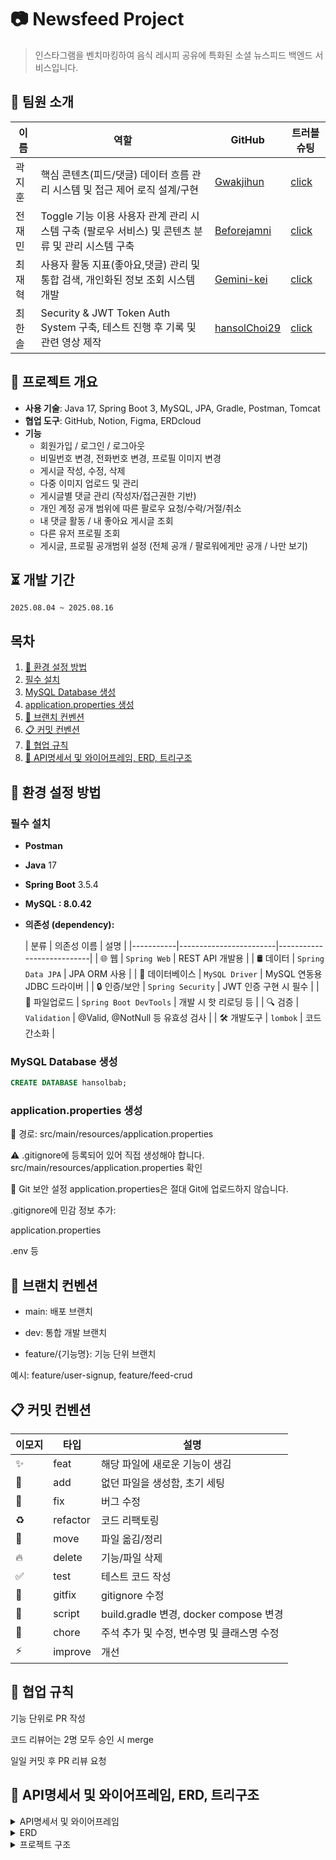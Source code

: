 # 📷 Newsfeed Project

> 인스타그램을 벤치마킹하여 음식 레시피 공유에 특화된 소셜 뉴스피드 백엔드 서비스입니다.


## 👥 팀원 소개

| 이름  | 역할                    | GitHub                                    | 트러블슈팅  |
|-----|-----------------------|-------------------------------------------|---|
| 곽지훈 | 핵심 콘텐츠(피드/댓글) 데이터 흐름 관리 시스템 및 접근 제어 로직 설계/구현     | [Gwakjihun](https://github.com/Gwakjihun) | [click](https://rhkrwlgns.tistory.com/17)  |
| 전재민 | Toggle 기능 이용 사용자 관계 관리 시스템 구축 (팔로우 서비스) 및 콘텐츠 분류 및 관리 시스템 구축 | [Beforejamni](https://github.com/Beforejamni) | [click]()  |
| 최재혁 | 사용자 활동 지표(좋아요,댓글) 관리 및 통합 검색, 개인화된 정보 조회 시스템 개발  | [Gemini-kei](https://github.com/Gemini-kei) | [click]()  |
| 최한솔 | Security & JWT Token Auth System 구축, 테스트 진행 후 기록 및 관련 영상 제작 | [hansolChoi29](https://github.com/hansolChoi29) | [click](https://winwin0219.tistory.com/entry/Spring-newfeedprojectTrouble-Shootingauth)  |


## 🚀 프로젝트 개요

- **사용 기술**: Java 17, Spring Boot 3, MySQL, JPA, Gradle, Postman, Tomcat
- **협업 도구**: GitHub, Notion, Figma, ERDcloud
- **기능**
  - 회원가입 / 로그인 / 로그아웃
  - 비밀번호 변경, 전화번호 변경, 프로필 이미지 변경
  - 게시글 작성, 수정, 삭제
  - 다중 이미지 업로드 및 관리
  - 게시글별 댓글 관리 (작성자/접근권한 기반)
  - 개인 계정 공개 범위에 따른 팔로우 요청/수락/거절/취소
  - 내 댓글 활동 / 내 좋아요 게시글 조회
  - 다른 유저 프로필 조회
  - 게시글, 프로필 공개범위 설정 (전체 공개 / 팔로워에게만 공개 / 나만 보기)

## ⏳ 개발 기간

`2025.08.04 ~ 2025.08.16`

## 목차

1. [🔧 환경 설정 방법](#-환경-설정-방법)
2. [필수 설치](#필수-설치)
3. [MySQL Database 생성](#mysql-database-생성)
4. [application.properties 생성](#applicationproperties-생성)
5. [📝 브랜치 컨벤션](#-브랜치-컨벤션)
6. [📋 커밋 컨벤션](#-커밋-컨벤션)
7. [🙌 협업 규칙](#-협업-규칙)
8. [🎈 API명세서 및 와이어프레임, ERD, 트리구조](#-api명세서-및-와이어프레임-ERD-트리구조)


## 🔧 환경 설정 방법

### 필수 설치

- **Postman**
- **Java** 17
- **Spring Boot** 3.5.4
- **MySQL : 8.0.42**
- **의존성 (dependency):**

  | 분류        | 의존성 이름                 | 설명                        |
      |-----------|------------------------|---------------------------|
  | 🌐 웹      | `Spring Web`           | REST API 개발용              |
  | 🛢 데이터    | `Spring Data JPA`      | JPA ORM 사용                |
  | 🐬 데이터베이스 | `MySQL Driver`         | MySQL 연동용 JDBC 드라이버       |
  | 🔒 인증/보안  | `Spring Security`      | JWT 인증 구현 시 필수            |
  | 💾 파일업로드  | `Spring Boot DevTools` | 개발 시 핫 리로딩 등              |
  | 🔍 검증     | `Validation`           | @Valid, @NotNull 등 유효성 검사 |
  | 🛠️ 개발도구      | `lombok`                | 코드 간소화                    |

### MySQL Database 생성

```sql
CREATE DATABASE hansolbab;
```
### application.properties 생성
📁 경로: src/main/resources/application.properties

⚠️ .gitignore에 등록되어 있어 직접 생성해야 합니다.
src/main/resources/application.properties 확인

🔐 Git 보안 설정
application.properties은 절대 Git에 업로드하지 않습니다.

.gitignore에 민감 정보 추가:

application.properties

.env 등





## 📝 브랜치 컨벤션
- main: 배포 브랜치

- dev: 통합 개발 브랜치

- feature/{기능명}: 기능 단위 브랜치

예시: feature/user-signup, feature/feed-crud

## 📋 커밋 컨벤션

| 이모지 | 타입      | 설명                               |
|--------|-----------|------------------------------------|
| ✨     | feat      | 해당 파일에 새로운 기능이 생김       |
| 🎉     | add       | 없던 파일을 생성함, 초기 세팅          |
| 🐛     | fix       | 버그 수정                          |
| ♻️     | refactor  | 코드 리팩토링                      |
| 🚚     | move      | 파일 옮김/정리                     |
| 🔥     | delete    | 기능/파일 삭제                     |
| ✅     | test      | 테스트 코드 작성                   |
| 🙈     | gitfix    | gitignore 수정                     |
| 🔨     | script    | build.gradle 변경, docker compose 변경 |
| 📝     | chore     | 주석 추가 및 수정, 변수명 및 클래스명 수정 |
| ⚡️     | improve   | 개선                               |

## 🙌 협업 규칙
기능 단위로 PR 작성

코드 리뷰어는 2명 모두 승인 시 merge

일일 커밋 후 PR 리뷰 요청


## 🎈 API명세서 및 와이어프레임, ERD, 트리구조

<details>

<summary>API명세서 및 와이어프레임</summary>

- [API 명세 보기](https://www.notion.so/teamsparta/API-Auth-User-Newsfeed-Comment-Like-Follow-2402dc3ef51481efb322e0e4143bb9d3?source=copy_link) </br>
- [와이어프레임](https://www.figma.com/design/9s9IO9PjGv81v5QjRcTJK3/Untitled?node-id=108-1652&t=PAvngIzkgPs9dNGL-1)


</details>
<details>
  <summary>ERD</summary>

![엥](https://img1.daumcdn.net/thumb/R1280x0/?scode=mtistory2&fname=https%3A%2F%2Fblog.kakaocdn.net%2Fdna%2Fcq1xuY%2FbtsPWmLjC1z%2FAAAAAAAAAAAAAAAAAAAAAC-TPdlgwN1maMgRa5YM2Db7FoxQnOVi_rAi7kIrR-jF%2Fimg.png%3Fcredential%3DyqXZFxpELC7KVnFOS48ylbz2pIh7yKj8%26expires%3D1756652399%26allow_ip%3D%26allow_referer%3D%26signature%3DCDlzQgsJjHV2Y1vabOSPOL0vqQg%253D)

</details> 

<details>

  <summary>프로젝트 구조</summary>


```
com.example.newsfeedproject/
├── NewsfeedProjectApplication.java
│
├── auth/
│   ├── controller/
│   │   └── AuthController.java
│   ├── dto/
│   │   ├── signin/
│   │   │   ├── SignInRequestDto.java
│   │   │   └── SignInResponseDto.java
│   │   └── signup/
│   │       └── SignUpRequestDto.java
│   ├── impl/
│   │    ├──  UserDetailsImpl.java
│   │    └── UserDetailsServiceImpl.java
│   └── service/
│       ├── signin/
│       │   └── SignInService.java
│       └── signup/
│           └── SignUpService.java
│
├── category/
│   ├── controller/
│   │   └── CategoryController.java
│   ├── entity/
│   │   ├── Category.java
│   │   └── CategoryEntity.java
│   └── service/
│       └── CategoryService.java
│
├── comment/
│   ├── controller/
│   │   └── CommentsController.java 
│   ├── dto/
│   │   ├── CommentResponseDto.java
│   │   ├── CreateCommentRequestDto.java
│   │   └── UpdateCommentRequestDto.java 
│   ├── entity/
│   │   └── Comments.java
│   ├── repository/
│   │   └── CommentsRepository.java 
│   └── service/
│       └── CommentsService.java 
│
├── common/
│   ├── config/
│   │   ├── AuthConfig.java
│   │   ├── JwtConfig.java
│   │   └── SecurityConfig.java
│   ├── dto/
│   │   ├── PrincipalRequestDto.java
│   │   ├── ReadUsersFeedResponseDto.java
│   │   └── ReadUserSimpleResponseDto.java
│   ├── exception/
│   │   ├── auth
│   │   │   ├── AuthErrorCode.java
│   │   │   └── AuthErrorException.java
│   │   ├── comment
│   │   │   ├── CommentErrorCode.java
│   │   │   └── CommentErrorException.java
│   │   ├── feeds
│   │   │   ├── FeedsErrorCode.java
│   │   │   └── FeedsErrorException.java
│   │   ├── follow
│   │   │   ├── FollowErrorCode.java
│   │   │   └── FollowErrorException.java
│   │   ├── users
│   │   │   ├── UserErrorCode.java
│   │   │   └── UsersErrorException.java
│   │   ├── ErrorExeption.java
│   │   ├── ErrorResponseDto.java
│   │   └── GlbalExceptionHandeler.java
│   ├── filter/
│   │   └── JwtAuthorization.java
│   └── util/
│       └── JwtUtil.java
│
├── feedimg/
│   ├── entity/
│   │   └── FeedImage.java
│   └── repository/
│       └── FeedImgRepository.java
│
├── feeds/
│   ├── controller/
│   │   ├── FeedsController.java
│   │   └── FeedsLikeController.java
│   ├── dto/
│   │   ├── CreateFeedsRequestDto.java
│   │   ├── CreateFeedResponseDto.java
│   │   ├── FeedsResponseDto.java
│   │   ├── ReadFeedsResponseDto.java
│   │   └── UpdateFeedsRequestDto.java
│   ├── entity/
│   │   └── Feeds.java
│   ├── repository/
│   │   └── FeedsRepository.java
│   └── service/
│       ├── FeedsLikeService.java
│       └── FeedsService.java
│
├── follow/
│   ├── entity/
│   │   └── FollowsController.java
│   ├── dto/
│   │   ├── FollowResponseDto.java
│   │   └── ReadFollowUsersDto.java
│   ├── entity/
│   │   ├── Follows.java
│   │   └── FollowsStatus.java
│   ├── repository/
│   │   └── FollowsRepository.java
│   └── service/
│       └── FollowService.java
│
├── likes/
│   ├── entity/
│   │   └── Likes.java
│   └── repository/
│       └── LikesRepository.java
│
├── myinfo/
│   ├── controller/
│   │   ├── MyInfoController.java
│   │   └── MyInfoModifyController.java
│   ├── dto/
│   │   ├── ResetPasswordRequestDto.java
│   │   ├── UpdateProfileImageRequestDto.java
│   │   ├── UpdatePhoneNumberRequestDto.java
│   │   └── WithdrawAccountRequestDto.java
│   └── service/
│       ├── MyInfoService.java
│       ├── ProfileImageService.java
│       ├── ResetPasswordService.java
│       ├── UpdatePhoneNumberService.java
│       └── WithdrawAccountService.java
│
├── requestfollow/
│   ├── controller/
│   │   └── RequestFollowController.java
│   ├── dto/
│   │   ├── ReadMyRequestResponseDto.java
│   │   ├── ReadRequestFollowUsersDto.java
│   │   └── RequestFollowResponseDto.java
│   ├── entity/
│   │   └── RequestFollows.java
│   ├── repository/
│   │   └── RequestFollowRepository.java
│   └── service/
│       └── RequestFollowService.java
│
└── users/
    ├── controller/
    │   └── UsersController.java
    ├── dto/
    │   └── LikesInfoDto.java
    ├── entity/
    │   ├── AccessAble.java
    │   └── Users.java
    ├── repository/
    │   └── UsersRepository.java
    └── service/
        └── UsersService.java

```
</details>

